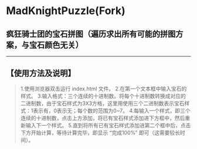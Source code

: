 # MadKnightPuzzle(Fork)
## 疯狂骑士团的宝石拼图（遍历求出所有可能的拼图方案，与宝石颜色无关）
*** 
## 【使用方法及说明】
>1.使用浏览器双击运行 index.html 文件。
>2.在第一个文本框中输入宝石的样式。
>3.输入格式：三个连续的十进制数。将每个十进制数转换成对应的二进制数，由于宝石样式为3X3方格，这里用使用三个二进制数表示宝石样式：1表示有，0表示无；每个数的范围为0~7。
>4.每输入一个样式，即三个连续的十进制数，点击上方添加，将已有宝石样式添加进下方框中，然后重新输入下一个样式。
>5.直到将所有已有宝石样式添加进第二个框中后，点击下方开始计算，等待计算完毕，即显示 “完成100%” 即可（这需要较长时间）。